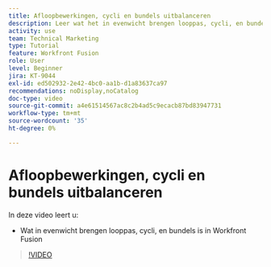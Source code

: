 ```yaml
---
title: Afloopbewerkingen, cycli en bundels uitbalanceren
description: Leer wat het in evenwicht brengen looppas, cycli, en bundels in  [!DNL Adobe Workfront Fusion] is.
activity: use
team: Technical Marketing
type: Tutorial
feature: Workfront Fusion
role: User
level: Beginner
jira: KT-9044
exl-id: ed502932-2e42-4bc0-aa1b-d1a83637ca97
recommendations: noDisplay,noCatalog
doc-type: video
source-git-commit: a4e61514567ac8c2b4ad5c9ecacb87bd83947731
workflow-type: tm+mt
source-wordcount: '35'
ht-degree: 0%

---
```


# Afloopbewerkingen, cycli en bundels uitbalanceren

In deze video leert u:

* Wat in evenwicht brengen looppas, cycli, en bundels is in Workfront Fusion

>[!VIDEO](https://video.tv.adobe.com/v/335285/?quality=12&learn=on)
